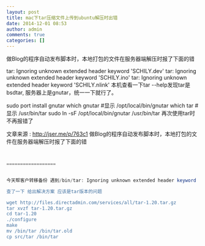 ```yaml
---
layout: post
title: mac下tar压缩文件上传到ubuntu解压时出错
date: 2014-12-01 08:53
author: admin
comments: true
categories: []
---
```

做Blog的程序自动发布脚本时，本地打包的文件在服务器端解压时报了下面的错

tar: Ignoring unknown extended header keyword 'SCHILY.dev'
tar: Ignoring unknown extended header keyword 'SCHILY.ino'
tar: Ignoring unknown extended header keyword 'SCHILY.nlink'
本机查看一下tar --help发现tar是bsdtar, 服务器上是gnutar，统一一下就行了。

sudo port install gnutar
which gnutar  #显示 /opt/local/bin/gnutar
which tar #显示 /usr/bin/tar
sudo ln -sF /opt/local/bin/gnutar  /usr/bin/tar
再次使用tar时不再报错了


文章来源 : http://jser.me/p/763c1
做Blog的程序自动发布脚本时，本地打包的文件在服务器端解压时报了下面的错

```javascript tar: Ignoring unknown extended header keyword 'SCHILY.dev' tar: Ignoring unknown extended header keyword 'SCHILY.ino' tar: Ignoring unknown ex


==================


今天帮客户转移备份 遇到/bin/tar: Ignoring unknown extended header keyword `SCHILY.dev’

查了一下 给出解决方案 应该是tar版本的问题

wget http://files.directadmin.com/services/all/tar-1.20.tar.gz
tar xvzf tar-1.20.tar.gz
cd tar-1.20
./configure
make
mv /bin/tar /bin/tar.old
cp src/tar /bin/tar
